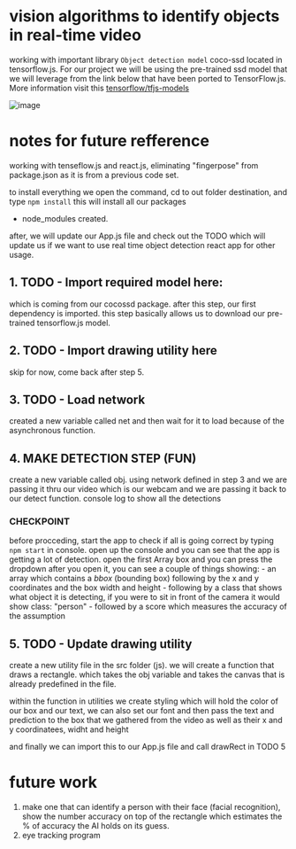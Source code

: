# vision algorithms to identify objects in real-time video

working with important library `Object detection model` coco-ssd located in tensorflow.js. For our project we will be using the pre-trained
ssd model that we will leverage from the link below that have been ported to TensorFlow.js.
More information visit this [tensorflow/tfjs-models](https://github.com/tensorflow/tfjs-models#readme)

![image](https://user-images.githubusercontent.com/66978846/180259105-65d8eb07-517a-4d08-b06a-60b8e3027188.png)

# notes for future refference 

working with tenseflow.js and react.js, eliminating "fingerpose" from package.json as it is from a previous code set.

to install everything we open the command, cd to out folder destination, and type `npm install` this will install all our packages

- node_modules created.

after, we will update our App.js file and check out the TODO which will update us if we want to use real time object detection react app for other usage.

## 1. **TODO - Import required model here:**

  which is coming from our cocossd package.
  after this step, our first dependency is imported.
  this step basically allows us to download our pre-trained tensorflow.js model.
  
## 2. **TODO - Import drawing utility here**
  skip for now, come back after step 5.

## 3. **TODO - Load network**

  created a new variable called net and then wait for it to load because of the asynchronous function.
  
## 4. **MAKE DETECTION STEP (FUN)**

  create a new variable called obj.
  using network defined in step 3 and we are passing it thru our video which is our webcam and we are passing it back to our detect function.
  console log to show all the detections
  
  ### CHECKPOINT

  before procceding, start the app to check if all is going correct by typing `npm start` in console.
  open up the console and you can see that the app is getting a lot of detection.
  open the first Array box and you can press the dropdown
  after you open it, you can see a couple of things showing:
    - an array which contains a *bbox* (bounding box) following by the x and y coordinates and the box width and height
    - following by a class that shows what object it is detecting, if you were to sit in front of the camera it would show class: "person"
    - followed by a score which measures the accuracy of the assumption
  
## 5. **TODO - Update drawing utility**
  create a new utility file in the src folder (js).
  we will create a function that draws a rectangle.
  which takes the obj variable and takes the canvas that is already predefined in the file.
  
  within the function in utilities we create styling which will hold the color of our box and our text, we can also set our font
  and then pass the text and prediction to the box that we gathered from the video as well as their x and y coordinatees, widht and height
  
  and finally we can import this to our App.js file 
  and call drawRect in TODO 5
# future work
  1. make one that can identify a person with their face (facial recognition), show the number accuracy on top of the rectangle which estimates the % of accuracy the       AI holds on its guess.
  2. eye tracking program

  
  
